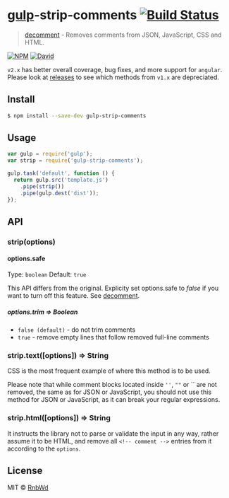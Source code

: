 # [gulp](http://gulpjs.com)-strip-comments [![Build Status](https://img.shields.io/travis/RnbWd/gulp-strip-comments.svg?style=flat-square)](https://travis-ci.org/RnbWd/gulp-strip-comments)

> [decomment](https://github.com/vitaly-t/decomment/) - Removes comments from JSON, JavaScript, CSS and HTML.

[![NPM](https://nodei.co/npm-dl/gulp-strip-comments.png)](https://nodei.co/npm/gulp-strip-comments/)
[![David](https://david-dm.org/rnbwd/gulp-strip-comments.svg)](https://david-dm.org/rnbwd/gulp-strip-comments)

`v2.x`  has better overall coverage, bug fixes, and more support for `angular`. Please look at [releases](https://github.com/RnbWd/gulp-strip-comments/releases) to see which methods from `v1.x` are depreciated.

## Install

```sh
$ npm install --save-dev gulp-strip-comments
```

## Usage

```js
var gulp = require('gulp');
var strip = require('gulp-strip-comments');

gulp.task('default', function () {
  return gulp.src('template.js')
    .pipe(strip())
    .pipe(gulp.dest('dist'));
});
```

## API

### strip(options)

#### options.safe

Type: `boolean`
Default: `true`

This API differs from the original. Explicity set options.safe to *false* if you want to turn off this feature. See [decomment](https://github.com/vitaly-t/decomment).

##### options.trim ⇒ Boolean
* `false (default)` - do not trim comments
* `true` - remove empty lines that follow removed full-line comments

### strip.text([options]) ⇒ String

CSS is the most frequent example of where this method is to be used.

Please note that while comment blocks located inside `''`, `""` or \`\` are not removed,
the same as for JSON or JavaScript, you should not use this method for JSON or JavaScript,
as it can break your regular expressions.

### strip.html([options]) ⇒ String

It instructs the library not to parse or validate the input in any way, rather assume it to be HTML, and remove all `<!-- comment -->` entries from it according to the `options`.

## License

MIT © [RnbWd](https://github.com/RnbWd)
